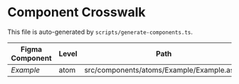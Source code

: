 # Component Crosswalk

This file is auto-generated by `scripts/generate-components.ts`.

| Figma Component | Level | Path |
| --- | --- | --- |
| _Example_ | atom | src/components/atoms/Example/Example.astro |
